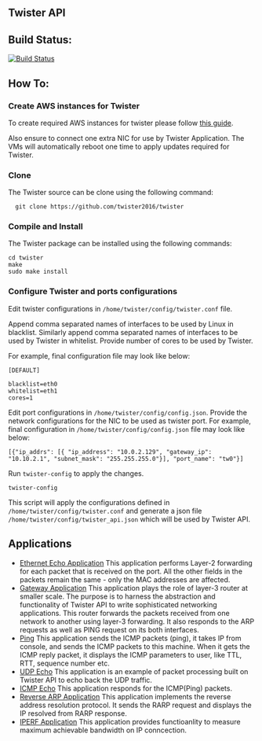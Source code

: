 ## Twister API

## Build Status:
[![Build Status](https://travis-ci.org/twister2016/twister.png)](https://travis-ci.org/twister2016/twister)

## How To:
### Create AWS instances for Twister

To create required AWS instances for twister please follow [this guide](/documentation/Twister_AWS.md).

Also ensure to connect one extra NIC for use by Twister Application. The VMs will automatically reboot one time to apply updates required for Twister.

### Clone
The Twister source can be clone using the following command:

```
  git clone https://github.com/twister2016/twister
```

### Compile and Install
The Twister package can be installed using the following commands:

```
cd twister
make
sudo make install
```
### Configure Twister and ports configurations

Edit  twister configurations in `/home/twister/config/twister.conf` file. 

Append comma separated names of interfaces to be used by Linux in blacklist.
Similarly append comma separated names of interfaces to be used by Twister in whitelist.
Provide number of cores to be used by Twister. 

For example, final configuration file may look like below:
```
[DEFAULT]

blacklist=eth0
whitelist=eth1
cores=1
```
Edit port configurations in `/home/twister/config/config.json`. Provide the network configurations for the NIC to be used as twister port.
For example, final configuration in `/home/twister/config/config.json` file may look like below:
```
[{"ip_addrs": [{ "ip_address": "10.0.2.129", "gateway_ip": "10.10.2.1", "subnet_mask": "255.255.255.0"}], "port_name": "tw0"}]
```
Run `twister-config`  to apply the changes.
```
twister-config
```
This script will apply the configurations defined in `/home/twister/config/twister.conf` and generate a json file `/home/twister/config/twister_api.json` which will be used by Twister API.

## Applications
- [Ethernet Echo Application](https://github.com/twister2016/twister/blob/master/documentation/TW_ETHERNET.adoc) This application performs Layer-2 forwarding for each packet that is received on the port. All the other fields in the packets remain the same - only the MAC addresses are affected.
- [Gateway Application](https://github.com/twister2016/twister/blob/master/documentation/TW_GATEWAY.md) This application plays the role of layer-3 router at smaller scale. The purpose is to harness the abstraction and functionality of Twister API to write sophisticated networking applications. This router forwards the packets received from one network to another using layer-3 forwarding. It also responds to the ARP requests as well as PING request on its both interfaces.
- [Ping](https://github.com/twister2016/twister/blob/master/documentation/TW_PING.adoc) This application sends the ICMP packets (ping), it takes IP from console, and sends the ICMP packets to this machine. When it gets the ICMP reply packet, it displays the ICMP parameters to user, like TTL, RTT, sequence number etc.
- [UDP Echo](https://github.com/twister2016/twister/blob/master/documentation/TW_UDPECHO.adoc) This application  is an example of packet processing built on Twister API to echo back the UDP traffic.
- [ICMP Echo](https://github.com/twister2016/twister/blob/master/documentation/TW_ICMPECHO.adoc) This application responds for the ICMP(Ping) packets.
- [Reverse ARP Application](https://github.com/twister2016/twister/blob/master/documentation/TW_REVERSE.adoc) This application implements the reverse address resolution protocol. It sends the RARP request and displays the IP resolved from RARP response.
- [IPERF Application](https://github.com/twister2016/twister/blob/master/documentation/TW_IPERF.md) This application provides functioanlity to measure maximum achievable bandwidth on IP conncection.





